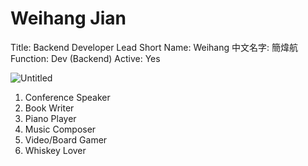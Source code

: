 # Weihang Jian

Title: Backend Developer Lead
Short Name: Weihang
中文名字: 簡煒航
Function: Dev (Backend)
Active: Yes

![Untitled](Weihang%20Jian%20b7e6a57aa71747388f5174ede25b040c/Untitled.jpeg)

1. Conference Speaker
2. Book Writer
3. Piano Player
4. Music Composer
5. Video/Board Gamer
6. Whiskey Lover
